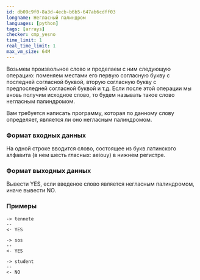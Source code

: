 ```yaml
---
id: db09c9f0-8a3d-4ecb-b6b5-647ab6cdff03
longname: Негласный палиндром
languages: [python]
tags: [arrays]
checker: cmp_yesno
time_limit: 1
real_time_limit: 1
max_vm_size: 64M
---
```



Возьмем произвольное слово и проделаем с ним следующую операцию: поменяем местами его первую согласную букву с 
последней согласной буквой, вторую согласную букву с предпоследней согласной буквой и т.д. 
Если после этой операции мы вновь получим исходное слово, то будем называть такое слово негласным палиндромом. 

Вам требуется написать программу, которая по данному слову определяет, является ли оно негласным палиндромом.

### Формат входных данных

На одной строке вводится слово, состоящее из букв латинского алфавита (в нем шесть гласных: aeiouy) в нижнем регистре.

### Формат выходных данных

Вывести YES, если введеное слово является негласным палиндромом, иначе вывести NO.

### Примеры

```
-> tennete
--
<- YES
```

```
-> sos
--
<- YES
```

```
-> student
--
<- NO
```
